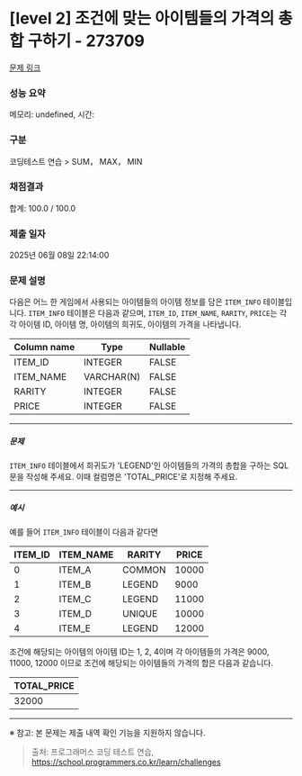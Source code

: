 # [level 2] 조건에 맞는 아이템들의 가격의 총합 구하기 - 273709 

[문제 링크](https://school.programmers.co.kr/learn/courses/30/lessons/273709) 

### 성능 요약

메모리: undefined, 시간: 

### 구분

코딩테스트 연습 > SUM， MAX， MIN

### 채점결과

합계: 100.0 / 100.0

### 제출 일자

2025년 06월 08일 22:14:00

### 문제 설명

<p>다음은 어느 한 게임에서 사용되는 아이템들의 아이템 정보를 담은 <code>ITEM_INFO</code> 테이블입니다. <code>ITEM_INFO</code> 테이블은 다음과 같으며, <code>ITEM_ID</code>, <code>ITEM_NAME</code>, <code>RARITY</code>, <code>PRICE</code>는 각각 아이템 ID, 아이템 명, 아이템의 희귀도, 아이템의 가격을 나타냅니다.</p>
<table class="table">
        <thead><tr>
<th>Column name</th>
<th>Type</th>
<th>Nullable</th>
</tr>
</thead>
        <tbody><tr>
<td>ITEM_ID</td>
<td>INTEGER</td>
<td>FALSE</td>
</tr>
<tr>
<td>ITEM_NAME</td>
<td>VARCHAR(N)</td>
<td>FALSE</td>
</tr>
<tr>
<td>RARITY</td>
<td>INTEGER</td>
<td>FALSE</td>
</tr>
<tr>
<td>PRICE</td>
<td>INTEGER</td>
<td>FALSE</td>
</tr>
</tbody>
      </table>
<hr>

<h5>문제</h5>

<p><code>ITEM_INFO</code> 테이블에서 희귀도가 'LEGEND'인  아이템들의 가격의 총합을 구하는 SQL문을 작성해 주세요. 이때 컬럼명은 'TOTAL_PRICE'로 지정해 주세요.</p>

<hr>

<h5>예시</h5>

<p>예를 들어 <code>ITEM_INFO</code> 테이블이 다음과 같다면</p>
<table class="table">
        <thead><tr>
<th>ITEM_ID</th>
<th>ITEM_NAME</th>
<th>RARITY</th>
<th>PRICE</th>
</tr>
</thead>
        <tbody><tr>
<td>0</td>
<td>ITEM_A</td>
<td>COMMON</td>
<td>10000</td>
</tr>
<tr>
<td>1</td>
<td>ITEM_B</td>
<td>LEGEND</td>
<td>9000</td>
</tr>
<tr>
<td>2</td>
<td>ITEM_C</td>
<td>LEGEND</td>
<td>11000</td>
</tr>
<tr>
<td>3</td>
<td>ITEM_D</td>
<td>UNIQUE</td>
<td>10000</td>
</tr>
<tr>
<td>4</td>
<td>ITEM_E</td>
<td>LEGEND</td>
<td>12000</td>
</tr>
</tbody>
      </table>
<p>조건에 해당되는 아이템의 아이템 ID는 1, 2, 4이며 각 아이템들의 가격은 9000, 11000, 12000 이므로 조건에 해당되는 아이템들의 가격의 합은 다음과 같습니다.</p>
<table class="table">
        <thead><tr>
<th>TOTAL_PRICE</th>
</tr>
</thead>
        <tbody><tr>
<td>32000</td>
</tr>
</tbody>
      </table>
<hr>

<p>※ 참고: 본 문제는 제출 내역 확인 기능을 지원하지 않습니다.</p>


> 출처: 프로그래머스 코딩 테스트 연습, https://school.programmers.co.kr/learn/challenges